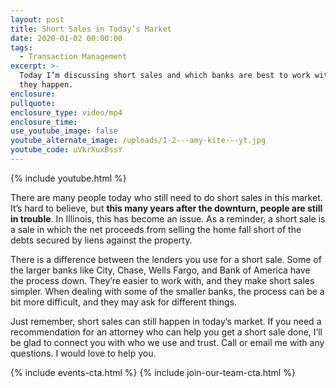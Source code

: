 ```yaml
---
layout: post
title: Short Sales in Today’s Market
date: 2020-01-02 00:00:00
tags:
  - Transaction Management
excerpt: >-
  Today I’m discussing short sales and which banks are best to work with when
  they happen.
enclosure:
pullquote:
enclosure_type: video/mp4
enclosure_time:
use_youtube_image: false
youtube_alternate_image: /uploads/1-2---amy-kite---yt.jpg
youtube_code: uVkrXuxBssY
---
```


{% include youtube.html %}

There are many people today who still need to do short sales in this market. It’s hard to believe, but **this many years after the downturn, people are still in trouble**. In Illinois, this has become an issue. As a reminder, a short sale is a sale in which the net proceeds from selling the home fall short of the debts secured by liens against the property.

There is a difference between the lenders you use for a short sale. Some of the larger banks like City, Chase, Wells Fargo, and Bank of America have the process down. They’re easier to work with, and they make short sales simpler. When dealing with some of the smaller banks, the process can be a bit more difficult, and they may ask for different things.

Just remember, short sales can still happen in today’s market. If you need a recommendation for an attorney who can help you get a short sale done, I’ll be glad to connect you with who we use and trust. Call or email me with any questions. I would love to help you.

{% include events-cta.html %} {% include join-our-team-cta.html %}
